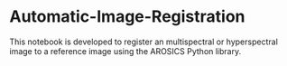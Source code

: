 # Automatic-Image-Registration
This notebook is developed to register an multispectral or hyperspectral image to a reference image using the AROSICS Python library.
